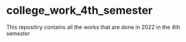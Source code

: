 # college_work_4th_semester
This repositiry contains all the works that are done in 2022 in the 4th semester 
